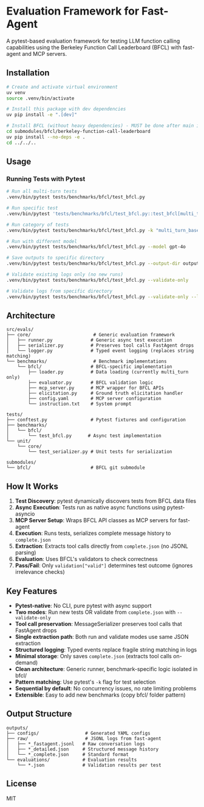 # Evaluation Framework for Fast-Agent

A pytest-based evaluation framework for testing LLM function calling capabilities using the Berkeley Function Call Leaderboard (BFCL) with fast-agent and MCP servers.

## Installation

```bash
# Create and activate virtual environment
uv venv
source .venv/bin/activate

# Install this package with dev dependencies
uv pip install -e ".[dev]"

# Install BFCL (without heavy dependencies) - MUST be done after main install
cd submodules/bfcl/berkeley-function-call-leaderboard
uv pip install --no-deps -e .
cd ../../..
```

## Usage

### Running Tests with Pytest

```bash
# Run all multi-turn tests
.venv/bin/pytest tests/benchmarks/bfcl/test_bfcl.py

# Run specific test
.venv/bin/pytest 'tests/benchmarks/bfcl/test_bfcl.py::test_bfcl[multi_turn_base_55]'

# Run category of tests
.venv/bin/pytest tests/benchmarks/bfcl/test_bfcl.py -k "multi_turn_base"

# Run with different model
.venv/bin/pytest tests/benchmarks/bfcl/test_bfcl.py --model gpt-4o

# Save outputs to specific directory
.venv/bin/pytest tests/benchmarks/bfcl/test_bfcl.py --output-dir outputs/experiment1

# Validate existing logs only (no new runs)
.venv/bin/pytest tests/benchmarks/bfcl/test_bfcl.py --validate-only

# Validate logs from specific directory
.venv/bin/pytest tests/benchmarks/bfcl/test_bfcl.py --validate-only --log-dir outputs/experiment1/raw
```

## Architecture

```
src/evals/
├── core/                       # Generic evaluation framework
│   ├── runner.py              # Generic async test execution
│   ├── serializer.py          # Preserves tool calls FastAgent drops
│   └── logger.py              # Typed event logging (replaces string matching)
└── benchmarks/                 # Benchmark implementations
    └── bfcl/                  # BFCL-specific implementation
        ├── loader.py          # Data loading (currently multi_turn only)
        ├── evaluator.py       # BFCL validation logic
        ├── mcp_server.py      # MCP wrapper for BFCL APIs
        ├── elicitation.py     # Ground truth elicitation handler
        ├── config.yaml        # MCP server configuration
        └── instruction.txt    # System prompt

tests/
├── conftest.py                # Pytest fixtures and configuration
├── benchmarks/
│   └── bfcl/
│       └── test_bfcl.py      # Async test implementation
└── unit/
    └── core/
        └── test_serializer.py # Unit tests for serialization

submodules/
└── bfcl/                      # BFCL git submodule
```

## How It Works

1. **Test Discovery**: pytest dynamically discovers tests from BFCL data files
2. **Async Execution**: Tests run as native async functions using pytest-asyncio
3. **MCP Server Setup**: Wraps BFCL API classes as MCP servers for fast-agent
4. **Execution**: Runs tests, serializes complete message history to `complete.json`
5. **Extraction**: Extracts tool calls directly from `complete.json` (no JSONL parsing)
6. **Evaluation**: Uses BFCL's validators to check correctness
7. **Pass/Fail**: Only `validation["valid"]` determines test outcome (ignores irrelevance checks)

## Key Features

- **Pytest-native**: No CLI, pure pytest with async support
- **Two modes**: Run new tests OR validate from `complete.json` with `--validate-only`
- **Tool call preservation**: MessageSerializer preserves tool calls that FastAgent drops
- **Single extraction path**: Both run and validate modes use same JSON extraction
- **Structured logging**: Typed events replace fragile string matching in logs
- **Minimal storage**: Only saves `complete.json` (extracts tool calls on-demand)
- **Clean architecture**: Generic runner, benchmark-specific logic isolated in bfcl/
- **Pattern matching**: Use pytest's `-k` flag for test selection
- **Sequential by default**: No concurrency issues, no rate limiting problems
- **Extensible**: Easy to add new benchmarks (copy bfcl/ folder pattern)

## Output Structure

```
outputs/
├── configs/                 # Generated YAML configs
├── raw/                     # JSONL logs from fast-agent
│   ├── *_fastagent.jsonl   # Raw conversation logs
│   ├── *_detailed.json     # Structured message history
│   └── *_complete.json     # Standard format
└── evaluations/            # Evaluation results
    └── *.json              # Validation results per test
```

## License

MIT